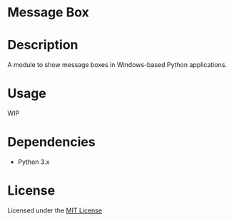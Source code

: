 # Message Box

# Description
A module to show message boxes in Windows-based Python applications.

# Usage
WIP

# Dependencies
- Python 3.x

# License
Licensed under the [MIT License](LICENSE)